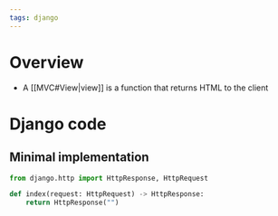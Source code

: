 ```yaml
---
tags: django
---
```


# Overview
- A [[MVC#View|view]] is a function that returns HTML to the client

# Django code
## Minimal implementation
```python
from django.http import HttpResponse, HttpRequest

def index(request: HttpRequest) -> HttpResponse:
    return HttpResponse("")
```
